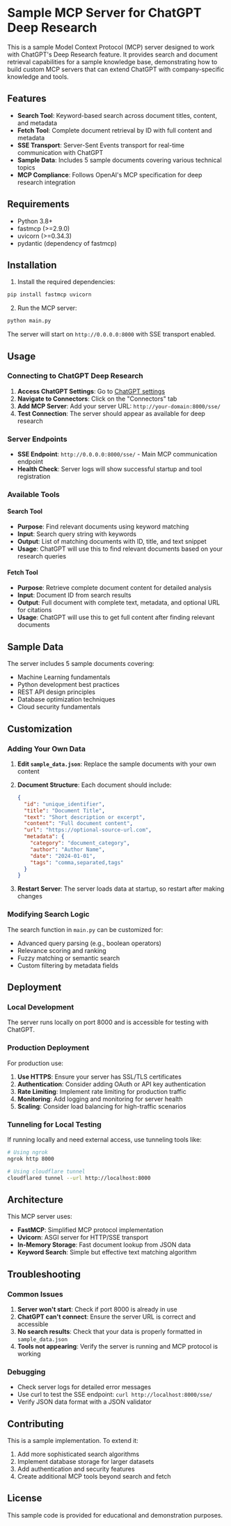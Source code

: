 # Sample MCP Server for ChatGPT Deep Research

This is a sample Model Context Protocol (MCP) server designed to work with ChatGPT's Deep Research feature. It provides search and document retrieval capabilities for a sample knowledge base, demonstrating how to build custom MCP servers that can extend ChatGPT with company-specific knowledge and tools.

## Features

- **Search Tool**: Keyword-based search across document titles, content, and metadata
- **Fetch Tool**: Complete document retrieval by ID with full content and metadata
- **SSE Transport**: Server-Sent Events transport for real-time communication with ChatGPT
- **Sample Data**: Includes 5 sample documents covering various technical topics
- **MCP Compliance**: Follows OpenAI's MCP specification for deep research integration

## Requirements

- Python 3.8+
- fastmcp (>=2.9.0)
- uvicorn (>=0.34.3)
- pydantic (dependency of fastmcp)

## Installation

1. Install the required dependencies:
```bash
pip install fastmcp uvicorn
```

2. Run the MCP server:
```bash
python main.py
```

The server will start on `http://0.0.0.0:8000` with SSE transport enabled.

## Usage

### Connecting to ChatGPT Deep Research

1. **Access ChatGPT Settings**: Go to [ChatGPT settings](https://chatgpt.com/#settings)
2. **Navigate to Connectors**: Click on the "Connectors" tab
3. **Add MCP Server**: Add your server URL: `http://your-domain:8000/sse/`
4. **Test Connection**: The server should appear as available for deep research

### Server Endpoints

- **SSE Endpoint**: `http://0.0.0.0:8000/sse/` - Main MCP communication endpoint
- **Health Check**: Server logs will show successful startup and tool registration

### Available Tools

#### Search Tool
- **Purpose**: Find relevant documents using keyword matching
- **Input**: Search query string with keywords
- **Output**: List of matching documents with ID, title, and text snippet
- **Usage**: ChatGPT will use this to find relevant documents based on your research queries

#### Fetch Tool  
- **Purpose**: Retrieve complete document content for detailed analysis
- **Input**: Document ID from search results
- **Output**: Full document with complete text, metadata, and optional URL for citations
- **Usage**: ChatGPT will use this to get full content after finding relevant documents

## Sample Data

The server includes 5 sample documents covering:
- Machine Learning fundamentals
- Python development best practices  
- REST API design principles
- Database optimization techniques
- Cloud security fundamentals

## Customization

### Adding Your Own Data

1. **Edit `sample_data.json`**: Replace the sample documents with your own content
2. **Document Structure**: Each document should include:
   ```json
   {
     "id": "unique_identifier",
     "title": "Document Title",
     "text": "Short description or excerpt",
     "content": "Full document content",
     "url": "https://optional-source-url.com",
     "metadata": {
       "category": "document_category",
       "author": "Author Name",
       "date": "2024-01-01",
       "tags": "comma,separated,tags"
     }
   }
   ```

3. **Restart Server**: The server loads data at startup, so restart after making changes

### Modifying Search Logic

The search function in `main.py` can be customized for:
- Advanced query parsing (e.g., boolean operators)
- Relevance scoring and ranking
- Fuzzy matching or semantic search
- Custom filtering by metadata fields

## Deployment

### Local Development
The server runs locally on port 8000 and is accessible for testing with ChatGPT.

### Production Deployment
For production use:
1. **Use HTTPS**: Ensure your server has SSL/TLS certificates
2. **Authentication**: Consider adding OAuth or API key authentication
3. **Rate Limiting**: Implement rate limiting for production traffic
4. **Monitoring**: Add logging and monitoring for server health
5. **Scaling**: Consider load balancing for high-traffic scenarios

### Tunneling for Local Testing
If running locally and need external access, use tunneling tools like:
```bash
# Using ngrok
ngrok http 8000

# Using cloudflare tunnel
cloudflared tunnel --url http://localhost:8000
```

## Architecture

This MCP server uses:
- **FastMCP**: Simplified MCP protocol implementation
- **Uvicorn**: ASGI server for HTTP/SSE transport
- **In-Memory Storage**: Fast document lookup from JSON data
- **Keyword Search**: Simple but effective text matching algorithm

## Troubleshooting

### Common Issues

1. **Server won't start**: Check if port 8000 is already in use
2. **ChatGPT can't connect**: Ensure the server URL is correct and accessible
3. **No search results**: Check that your data is properly formatted in `sample_data.json`
4. **Tools not appearing**: Verify the server is running and MCP protocol is working

### Debugging

- Check server logs for detailed error messages
- Use curl to test the SSE endpoint: `curl http://localhost:8000/sse/`
- Verify JSON data format with a JSON validator

## Contributing

This is a sample implementation. To extend it:
1. Add more sophisticated search algorithms
2. Implement database storage for larger datasets  
3. Add authentication and security features
4. Create additional MCP tools beyond search and fetch

## License

This sample code is provided for educational and demonstration purposes.
